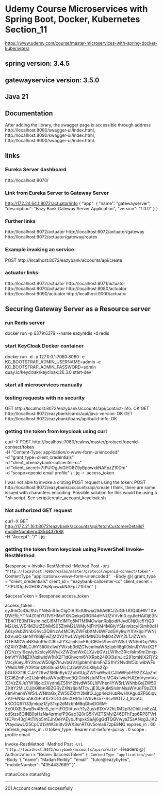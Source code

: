 # Udemy Course Microservices with Spring Boot, Docker, Kubernetes Section_11
https://www.udemy.com/course/master-microservices-with-spring-docker-kubernetes/
## spring version: 3.4.5
## gatewayservice version: 3.5.0
## Java 21


## Documentation
After adding the library, the swagger page is accessible through address 
http://localhost:8080/swagger-ui/index.html,
http://localhost:8090/swagger-ui/index.html,
http://localhost:9000/swagger-ui/index.html.

## links

### Eureka Server dashboard
http://localhost:8070/

### Link from Eureka Server to Gateway Server
http://172.24.64.1:8072/actuator/info
{
    "app": {
        "name": "gatewayserver",
        "description": "Eazy Bank Gateway Server Application",
        "version": "1.0.0"
    }
}

### Further links
http://localhost:8072/actuator
http://localhost:8072/actuator/gateway
http://localhost:8072/actuator/gateway/routes

### Example invoking an service:
POST http://localhost:8072/eazybank/accounts/api/create


### actuator links:
http://localhost:8072/actuator
http://localhost:8071/actuator
http://localhost:8070/actuator
http://localhost:8080/actuator
http://localhost:8090/actuator
http://localhost:9000/actuator


## Securing Gateway Server as a Resource server

### run Redis server
docker run -p 6379:6379 --name eazyredis -d redis
### start KeyCloak Docker container
docker run -d -p 127.0.0.1:7080:8080 -e KC_BOOTSTRAP_ADMIN_USERNAME=admin -e KC_BOOTSTRAP_ADMIN_PASSWORD=admin quay.io/keycloak/keycloak:26.3.0 start-dev

### start all microservices manually

### testing requests with no security
GET http://localhost:8072/eazybank/accounts/api/contact-info: OK
GET http://localhost:8072/eazybank/cards/api/java-version: OK
GET http://localhost:8072/eazybank/loans/api/build-info: OK


### getting the token from keycloak using curl
curl -X POST http://localhost:7080/realms/master/protocol/openid-connect/token \
-H "Content-Type: application/x-www-form-urlencoded" \
-d "grant_type=client_credentials" \
-d "client_id=eazybank-callcenter-cc" \
-d "client_secret=7tPUlOgJvGHO8Z9yBpowxkNAFpzZ10Dm" \
-d "scope=openid email profile" \ | jq -r .access_token

I was not able to invoke a crating POST request using the token:
POST http://localhost:8072/eazybank/accounts/api/create
I think, there are some issued with characters encoding.
Possible solution for this would be using a *.sh script.
See script/create_account_keycloak.sh

### Not authorized GET request
curl -X GET http://172.21.16.1:8072/eazybank/accounts/api/fetchCustomerDetails?mobileNumber=4354437688 \
-H "Accept": "*/*" | jq


### getting the token from keycloak using PowerShell Invoke-RestMethod
$response = Invoke-RestMethod -Method Post `
-Uri "http://localhost:7080/realms/master/protocol/openid-connect/token" `
-ContentType "application/x-www-form-urlencoded" `
-Body @{
grant_type    = "client_credentials"
client_id     = "eazybank-callcenter-cc"
client_secret = "7tPUlOgJvGHO8Z9yBpowxkNAFpzZ10Dm"
}

$accessToken = $response.access_token


access_token       : eyJhbGciOiJSUzI1NiIsInR5cCIgOiAiSldUIiwia2lkIiA6ICJZdGtrUDQ4bHlVTXVDWE5LYTN4Z0hlYU1VSHMxTXNQekpQRGR4dHNUZVVvIn0.eyJleHAiOjE3NTE4OTE0MTAsImlhdCI6MTc1MTg5MTM1MCwianRpIjoidHJydGNjOjc5YjQ3M2UzLWE4M2UtZDhiMS05ZmM2LWMyNjFhYjM4MGIyYSIsImlzcyI6Imh0dHA6Ly9sb2NhbGhvc3Q6NzA4MC9yZWFsbXMvbWFzdGVyIiwiYXVkIjoiYWNjb3VudCIsInN1YiI6IjEwZjM0Y2YwLWIyN2MtNDU1Mi04ZWY2LTJlZWVh
OTFiMDVmNSIsInR5cCI6IkJlYXJlciIsImF6cCI6ImVhenliYW5rLWNhbGxjZW50ZXItY2MiLCJhY3IiOiIxIiwiYWxsb3dlZC1vcmlnaW5zIjpbIi8qIl0sInJlYWxtX2FjY2VzcyI6eyJyb2xlcyI6WyJkZWZhdWx0LXJvbGVzLW1hc3RlciIsIm9mZmxpbmVfYWNjZXNzIiwidW1hX2F1dGhvcml6YXRpb24iXX0sInJlc291cmNlX2FjY2VzcyI6eyJhY2NvdW50Ijp7InJvbGVzIjpbIm1hbmFnZS1hY2NvdW50IiwibWFuYWdlLWFjY291bnQtbGlua3MiLCJ2aWV3LXByb2Zp
bGUiXX19LCJzY29wZSI6InByb2ZpbGUgZW1haWwiLCJlbWFpbF92ZXJpZmllZCI6ZmFsc2UsImNsaWVudEhvc3QiOiIxNzIuMTcuMC4xIiwicHJlZmVycmVkX3VzZXJuYW1lIjoic2VydmljZS1hY2NvdW50LWVhenliYW5rLWNhbGxjZW50ZXItY2MiLCJjbGllbnRBZGRyZXNzIjoiMTcyLjE3LjAuMSIsImNsaWVudF9pZCI6ImVhenliYW5rLWNhbGxjZW50ZXItY2MifQ.Jgp4ecHubRwHXAgudZF66ipvZA1FkNSaoABZbPntXZ3DCL4hcXHh1xTWhvBsh7-SsvWOTZJ_SUoUL
kKCGQ67t33jmkpz1ZyS1kp2dMzbhM8qGbvDG6M-Zc0UXEiBwqBv4RrcS_toiHjFODIAuvkY1yZuyk61XvV2hL1M2pRJOhilUmEzALcdStzs6QINB0pHzNa4zrmefP9Gap320rG5KViZTSMyiZ46DFhFzp6RP8FVrIUCPm43g1AtTiNb5mEJnOeYAEybJfhpxkSaAj6gGdTQQVwyaZ5aANxg3JjK2VtayduwU35CpCd13hW3n3tv5WX3snRTGv5oma67zpE8NQ
expires_in         : 60
refresh_expires_in : 0
token_type         : Bearer
not-before-policy  : 0
scope              : profile email


Invoke-RestMethod -Method Post `
-Uri "http://localhost:8072/eazybank/accounts/api/create" `
-Headers @{ Authorization = "Bearer $accessToken" } `
-ContentType "application/json" `
-Body '{
"name": "Madan Reddy",
"email": "tutor@eazybytes",
"mobileNumber": "4354437689"
}'

statusCode statusMsg
---------- ---------
201        Account created successfully
